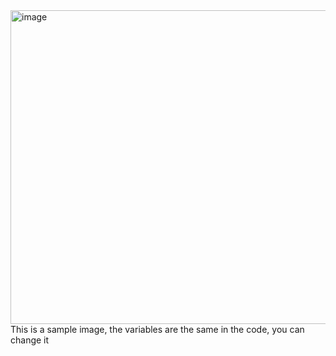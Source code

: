 <img width="561" height="502" alt="image" src="https://github.com/user-attachments/assets/a9b983b2-da5c-4cfa-8d68-185ee12f8391" />
This is a sample image, the variables are the same in the code, you can change it 
